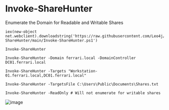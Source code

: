 # Invoke-ShareHunter
Enumerate the Domain for Readable and Writable Shares

```
iex(new-object net.webclient).downloadstring('https://raw.githubusercontent.com/Leo4j/Invoke-ShareHunter/main/Invoke-ShareHunter.ps1')
```
```
Invoke-ShareHunter
```
```
Invoke-ShareHunter -Domain ferrari.local -DomainController DC01.ferrari.local
```
```
Invoke-ShareHunter -Targets "Workstation-01.ferrari.local,DC01.ferrari.local"
```
```
Invoke-ShareHunter -TargetsFile C:\Users\Public\Documents\Shares.txt
```
```
Invoke-ShareHunter -ReadOnly # Will not enumerate for writable shares
```

![image](https://github.com/Leo4j/Invoke-ShareHunter/assets/61951374/b2834ab5-ee91-409c-9db4-9b4a90fc9382)


